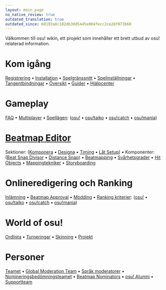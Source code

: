 ```yaml
---
layout: main_page
no_native_review: true
outdated_translation: true
outdated_since: 60193a8c102db30d5445e004fecc2ce28f073b60
---
```


<!-- Do not add any empty lines inside this div. -->

<div class="wiki-main-page__blurb">
Välkommen till osu! wikin, ett projekt som innehåller ett brett utbud av osu! relaterad information.
</div>

<div class="wiki-main-page__panels">
<div class="wiki-main-page-panel">

# Kom igång

[Registrering](/wiki/Registration) • [Installation](/wiki/Client/Installation) • [Spelgränssnitt](/wiki/Client/Interface) • [Spelinställningar](/wiki/Client/Options) • [Tangentbindningar](/wiki/Client/Keyboard_shortcuts) • [Översikt](/wiki/Sitemap) • [Guider](/wiki/Guides) • [Hjälpcenter](/wiki/Help_centre)

</div>
<div class="wiki-main-page-panel">

# Gameplay

[FAQ](/wiki/FAQ) • [Multiplayer](/wiki/Client/Interface/Multiplayer) • [Spellägen](/wiki/Game_mode): ([osu!](/wiki/Game_mode/osu!) • [osu!taiko](/wiki/Game_mode/osu!taiko) • [osu!catch](/wiki/Game_mode/osu!catch) • [osu!mania](/wiki/Game_mode/osu!mania))

</div>
<div class="wiki-main-page-panel">

# [Beatmap Editor](/wiki/Client/Beatmap_editor)

Sektioner: ([Komponera](/wiki/Client/Beatmap_editor/Compose) • [Designa](/wiki/Client/Beatmap_editor/Design) • [Timing](/wiki/Client/Beatmap_editor/Timing) • [Låt Setup](/wiki/Client/Beatmap_editor/Song_Setup)) • Komponenter: ([Beat Snap Divisor](/wiki/Client/Beatmap_editor/Beat_Snap_Divisor) • [Distance Snap](/wiki/Client/Beatmap_editor/Distance_snap)) • [Beatmapping](/wiki/Beatmapping) • [Svårhetsgrader](/wiki/Beatmap/Difficulty) • [Hit Objects](/wiki/Gameplay/Hit_object) • [Mappingtekniker](/wiki/Beatmapping/Mapping_techniques) • [Storyboarding](/wiki/Storyboard#storyboarding)

</div>
<div class="wiki-main-page-panel">

# Onlineredigering och Ranking

[Inlämning](/wiki/Beatmapping/Beatmap_submission) • [Beatmap Approval](/wiki/Beatmap_ranking_procedure) • [Modding](/wiki/Modding) • [Ranking kriterier](/wiki/Ranking_Criteria): ([osu!](/wiki/Ranking_Criteria/osu!) • [osu!taiko](/wiki/Ranking_Criteria/osu!taiko) • [osu!catch](/wiki/Ranking_Criteria/osu!catch) • [osu!mania](/wiki/Ranking_Criteria/osu!mania))

</div>
<div class="wiki-main-page-panel">

# World of osu!

[Ordlista](/wiki/Sitemap) • [Turneringar](/wiki/Tournaments) • [Skinning](/wiki/Skinning) • [Projekt](/wiki/Community/Projects)

</div>
<div class="wiki-main-page-panel">

# Personer

[Teamet](/wiki/People/osu!_team) • [Global Moderation Team](/wiki/People/Global_Moderation_Team) • [Språk moderatorer](/wiki/People/Global_Moderation_Team#grouped-by-languages-moderated) • [Nomineringsbedömningsteamet](/wiki/People/Nomination_Assessment_Team) • [Beatmap Nominators](/wiki/People/Beatmap_Nominators) • [osu! Alumni](/wiki/People/osu!_Alumni) • [Supportteam](/wiki/People/Support_Team)

</div>
</div>
